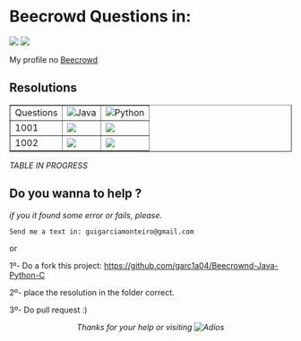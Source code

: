 # Beecrowd Questions in:
[![](https://img.shields.io/badge/Java-ED8B00?style=for-the-badge&logo=openjdk&logoColor=white)]() [![](https://img.shields.io/badge/Python-14354C?style=for-the-badge&logo=python&logoColor=white)]()

My profile no [Beecrowd](https://www.beecrowd.com.br/judge/pt/profile/788313)

## Resolutions 
<table border="1" width="50%">
    <tr>
        <td> Questions</td>
        <td>
            <img src ="https://education.oracle.com/file/general/p-80-java.png" alt ="Java">
        </td>
        <td>
         <img src ="https://cdn4.iconfinder.com/data/icons/logos-and-brands/512/267_Python_logo-512.png" alt ="Python">
        </td>
    </tr>
    <tr>
        <td>1001</td>
        <td>
            <a href="https://github.com/garc1a04/Beecrownd-Java-Python-C/blob/main/Questions-in-Java/1001.java"> <img src ="https://cdn.icon-icons.com/icons2/2406/PNG/512/eye_visible_hide_hidden_show_icon_145988.png"><a\>
        </td>
        <td>
            <a href=" "> <img src ="https://cdn.icon-icons.com/icons2/2406/PNG/512/eye_slash_visible_hide_hidden_show_icon_145987.png"><a\>
        </td>
    </tr>
    <tr>
        <td>1002</td>
        <td> <a href="https://github.com/garc1a04/Beecrownd-Java-Python-C/blob/main/Questions-in-Java/1001.java"> <img src ="https://cdn.icon-icons.com/icons2/2406/PNG/512/eye_visible_hide_hidden_show_icon_145988.png"><a\></td>
        <td>  <a href="Error"> <img src ="https://cdn.icon-icons.com/icons2/2406/PNG/512/eye_slash_visible_hide_hidden_show_icon_145987.png"><a\></td>
    </tr>
</table>

   *TABLE IN PROGRESS*
## Do you wanna to help ?
 *if you it found some error or fails, please.*

    Send me a text in: guigarciamonteiro@gmail.com

or

1º- Do a fork this project: https://github.com/garc1a04/Beecrownd-Java-Python-C

2º- place the resolution in the folder correct.   

3º- Do pull request :)   

<div align="Center">
<i>Thanks for your help or visiting <i><img src="https://media.tenor.com/4j0oG5XcDYkAAAAC/predator-handshake.gif" alt="Adios">
<div\>

